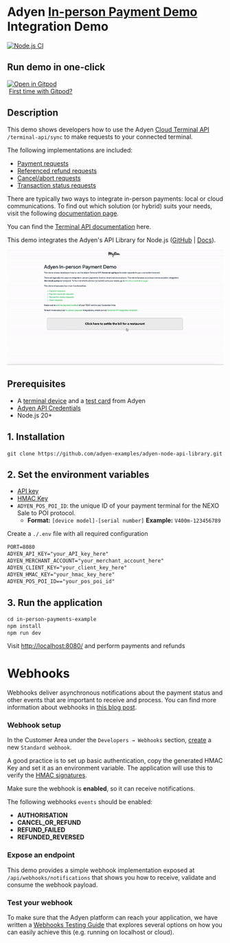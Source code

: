 # Adyen [In-person Payment Demo](https://docs.adyen.com/point-of-sale/) Integration Demo

[![Node.js CI](https://github.com/adyen-examples/adyen-node-online-payments/actions/workflows/build-in-person-payments.yml/badge.svg)](https://github.com/adyen-examples/adyen-node-online-payments/actions/workflows/build-in-person-payments.yml)

## Run demo in one-click

[![Open in Gitpod](https://gitpod.io/button/open-in-gitpod.svg)](https://gitpod.io/#https://github.com/adyen-examples/adyen-node-online-payments/tree/main/in-person-payments-example)  
&nbsp;[First time with Gitpod?](https://github.com/adyen-examples/.github/blob/main/pages/gitpod-get-started.md)

## Description
This demo shows developers how to use the Adyen [Cloud Terminal API](https://docs.adyen.com/point-of-sale/design-your-integration/choose-your-architecture/cloud/) `/terminal-api/sync` to make requests to your connected terminal.

The following implementations are included:
- [Payment requests](https://docs.adyen.com/point-of-sale/basic-tapi-integration/make-a-payment/)
- [Referenced refund requests](https://docs.adyen.com/point-of-sale/basic-tapi-integration/refund-payment/referenced/)
- [Cancel/abort requests](https://docs.adyen.com/point-of-sale/basic-tapi-integration/cancel-a-transaction/)
- [Transaction status requests](https://docs.adyen.com/point-of-sale/basic-tapi-integration/verify-transaction-status/)

There are typically two ways to integrate in-person payments: local or cloud communications.
To find out which solution (or hybrid) suits your needs, visit the following [documentation page](https://docs.adyen.com/point-of-sale/design-your-integration/choose-your-architecture/#choosing-between-cloud-and-local).

You can find the [Terminal API documentation](https://docs.adyen.com/point-of-sale/design-your-integration/terminal-api/terminal-api-reference/) here.

This demo integrates the Adyen's API Library for Node.js ([GitHub](https://github.com/Adyen/adyen-node-api-library) | [Docs](https://docs.adyen.com/development-resources/libraries#javascript)).

![In-person Payments Demo](public/images/cardinpersonpayments.gif)

## Prerequisites
- A [terminal device](https://docs.adyen.com/point-of-sale/user-manuals/) and a [test card](https://docs.adyen.com/point-of-sale/testing-pos-payments/) from Adyen
- [Adyen API Credentials](https://docs.adyen.com/development-resources/api-credentials/)
- Node.js 20+

## 1. Installation

```
git clone https://github.com/adyen-examples/adyen-node-api-library.git
```

## 2. Set the environment variables
* [API key](https://docs.adyen.com/user-management/how-to-get-the-api-key)
* [HMAC Key](https://docs.adyen.com/development-resources/webhooks/verify-hmac-signatures)
* `ADYEN_POS_POI_ID`: the unique ID of your payment terminal for the NEXO Sale to POI protocol. 
  - **Format:** `[device model]-[serial number]` **Example:** `V400m-123456789`

Create a `./.env` file with all required configuration

```
PORT=8080
ADYEN_API_KEY="your_API_key_here"
ADYEN_MERCHANT_ACCOUNT="your_merchant_account_here"
ADYEN_CLIENT_KEY="your_client_key_here"
ADYEN_HMAC_KEY="your_hmac_key_here"
ADYEN_POS_POI_ID=="your_pos_poi_id" 
```

## 3. Run the application

```
cd in-person-payments-example
npm install
npm run dev
```

Visit [http://localhost:8080/](http://localhost:8080/) and perform payments and refunds

# Webhooks

Webhooks deliver asynchronous notifications about the payment status and other events that are important to receive and process. 
You can find more information about webhooks in [this blog post](https://www.adyen.com/knowledge-hub/consuming-webhooks).

### Webhook setup

In the Customer Area under the `Developers → Webhooks` section, [create](https://docs.adyen.com/development-resources/webhooks/#set-up-webhooks-in-your-customer-area) a new `Standard webhook`.

A good practice is to set up basic authentication, copy the generated HMAC Key and set it as an environment variable. The application will use this to verify the [HMAC signatures](https://docs.adyen.com/development-resources/webhooks/verify-hmac-signatures/).

Make sure the webhook is **enabled**, so it can receive notifications.

The following webhooks `events` should be enabled:
* **AUTHORISATION**
* **CANCEL_OR_REFUND**
* **REFUND_FAILED**
* **REFUNDED_REVERSED**


### Expose an endpoint

This demo provides a simple webhook implementation exposed at `/api/webhooks/notifications` that shows you how to receive, validate and consume the webhook payload.

### Test your webhook

To make sure that the Adyen platform can reach your application, we have written a [Webhooks Testing Guide](https://github.com/adyen-examples/.github/blob/main/pages/webhooks-testing.md)
that explores several options on how you can easily achieve this (e.g. running on localhost or cloud).
